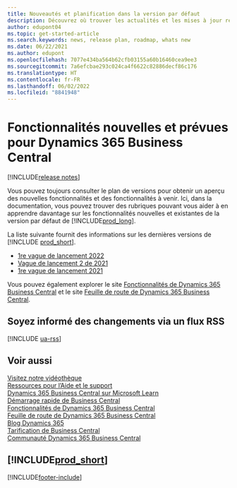 ```yaml
---
title: Nouveautés et planification dans la version par défaut
description: Découvrez où trouver les actualités et les mises à jour relatives aux nouvelles fonctionnalités ainsi qu’à celles qui existent déjà dans la version par défaut de Business Central.
author: edupont04
ms.topic: get-started-article
ms.search.keywords: news, release plan, roadmap, whats new
ms.date: 06/22/2021
ms.author: edupont
ms.openlocfilehash: 7077e434ba564b62cfb03155a60b16460cea9ee3
ms.sourcegitcommit: 7a6efcbae293c024ca4f6622c82886decf86c176
ms.translationtype: HT
ms.contentlocale: fr-FR
ms.lasthandoff: 06/02/2022
ms.locfileid: "8841948"
---
```

# <a name="new-and-planned-for-dynamics-365-business-central"></a>Fonctionnalités nouvelles et prévues pour Dynamics 365 Business Central

[!INCLUDE[release notes](includes/release-notes.md)]

Vous pouvez toujours consulter le plan de versions pour obtenir un aperçu des nouvelles fonctionnalités et des fonctionnalités à venir. Ici, dans la documentation, vous pouvez trouver des rubriques pouvant vous aider à en apprendre davantage sur les fonctionnalités nouvelles et existantes de la version par défaut de [!INCLUDE[prod_long](includes/prod_long.md)].  

La liste suivante fournit des informations sur les dernières versions de [!INCLUDE [prod_short](includes/prod_short.md)].  

* [1re vague de lancement 2022](/dynamics365-release-plan/2022wave1/smb/dynamics365-business-central/planned-features)  
* [Vague de lancement 2 de 2021](/dynamics365-release-plan/2021wave2/smb/dynamics365-business-central/planned-features)  
* [1re vague de lancement 2021](/dynamics365-release-plan/2021wave1/smb/dynamics365-business-central/planned-features)  

Vous pouvez également explorer le site [Fonctionnalités de Dynamics 365 Business Central](https://dynamics.microsoft.com/business-central/capabilities/) et le site [Feuille de route de Dynamics 365 Business Central](https://dynamics.microsoft.com/roadmap/business-central/).  

## <a name="get-notified-about-changes-through-an-rss-feed"></a>Soyez informé des changements via un flux RSS

[!INCLUDE [ua-rss](includes/ua-rss.md)]

## <a name="see-also"></a>Voir aussi

[Visitez notre vidéothèque](across-videos.md)  
[Ressources pour l’Aide et le support](product-help-and-support.md)  
[Dynamics 365 Business Central sur Microsoft Learn](/learn/dynamics365/business-central?WT.mc_id=dyn365bc_landingpage-docs)  
[Démarrage rapide de Business Central](quick-start-business-central.md)  
[Fonctionnalités de Dynamics 365 Business Central](https://dynamics.microsoft.com/business-central/capabilities/)  
[Feuille de route de Dynamics 365 Business Central](https://dynamics.microsoft.com/roadmap/business-central/)  
[Blog Dynamics 365](https://cloudblogs.microsoft.com/dynamics365/it/product/business-central/)  
[Tarification de Business Central](https://dynamics.microsoft.com/business-central/overview/#pricing)  
[Communauté Dynamics 365 Business Central](https://community.dynamics.com/business/)

## [!INCLUDE[prod_short](includes/free_trial_md.md)]

[!INCLUDE[footer-include](includes/footer-banner.md)]